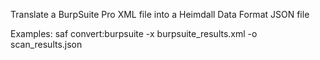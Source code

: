 Translate a BurpSuite Pro XML file into a Heimdall Data Format JSON file

Examples:
  saf convert:burpsuite -x burpsuite_results.xml -o scan_results.json
